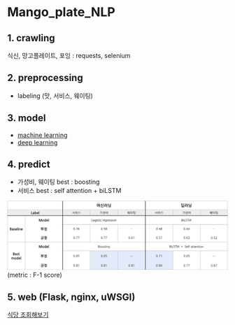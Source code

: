 # Mango_plate_NLP




## 1. crawling

식신, 망고플레이트, 포잉 : requests, selenium


## 2. preprocessing

- labeling (맛, 서비스, 웨이팅)

## 3. model

- [machine learning](https://github.com/krisuety/Mango_plate_NLP/tree/master/model/machine_learning)
- [deep learning](https://github.com/krisuety/Mango_plate_NLP/tree/master/model/deep_learning)

## 4. predict

- 가성비, 웨이팅 best : boosting
- 서비스 best : self attention + biLSTM


![image](material/result_NLP.png)
(metric : F-1 score)

## 5. web (Flask, nginx, uWSGI)

[식당 조회해보기](http://15.164.204.219)
